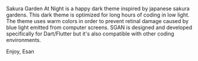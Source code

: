 Sakura Garden At Night is a happy dark theme inspired by japanese sakura gardens. This dark theme is optimized for long hours of coding in low light. The theme uses warm colors in order to prevent retinal damage caused by blue light emitted from computer screens. SGAN is designed and developed specifically for Dart/Flutter but it's also compatible with other coding environments.

Enjoy,
Esan

